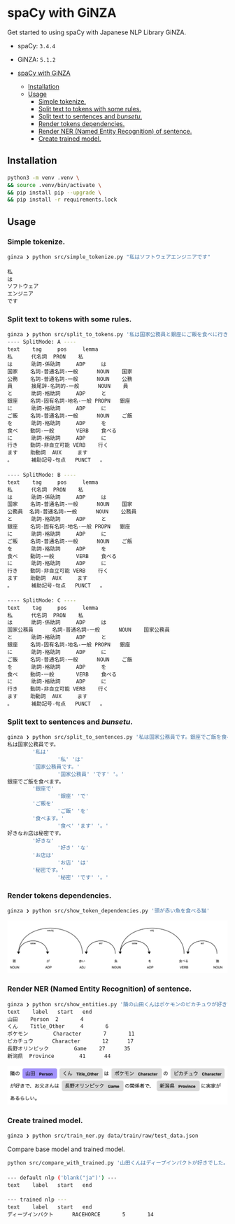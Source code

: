 spaCy with GiNZA
===

Get started to using spaCy with Japanese NLP Library GiNZA.

- spaCy: `3.4.4`
- GiNZA: `5.1.2`

- [spaCy with GiNZA](#spacy-with-ginza)
  - [Installation](#installation)
  - [Usage](#usage)
    - [Simple tokenize.](#simple-tokenize)
    - [Split text to tokens with some rules.](#split-text-to-tokens-with-some-rules)
    - [Split text to sentences and *bunsetu*.](#split-text-to-sentences-and-bunsetu)
    - [Render tokens dependencies.](#render-tokens-dependencies)
    - [Render NER (Named Entity Recognition) of sentence.](#render-ner-named-entity-recognition-of-sentence)
    - [Create trained model.](#create-trained-model)

## Installation

```bash
python3 -m venv .venv \
&& source .venv/bin/activate \
&& pip install pip --upgrade \
&& pip install -r requirements.lock
```

## Usage

### Simple tokenize.

```bash
ginza ❯ python src/simple_tokenize.py "私はソフトウェアエンジニアです"

私
は
ソフトウェア
エンジニア
です
```

### Split text to tokens with some rules.

```bash
ginza ❯ python src/split_to_tokens.py '私は国家公務員と銀座にご飯を食べに行きます。'  
---- SplitMode: A ----
text    tag     pos     lemma
私      代名詞  PRON    私
は      助詞-係助詞     ADP     は
国家    名詞-普通名詞-一般      NOUN    国家
公務    名詞-普通名詞-一般      NOUN    公務
員      接尾辞-名詞的-一般      NOUN    員
と      助詞-格助詞     ADP     と
銀座    名詞-固有名詞-地名-一般 PROPN   銀座
に      助詞-格助詞     ADP     に
ご飯    名詞-普通名詞-一般      NOUN    ご飯
を      助詞-格助詞     ADP     を
食べ    動詞-一般       VERB    食べる
に      助詞-格助詞     ADP     に
行き    動詞-非自立可能 VERB    行く
ます    助動詞  AUX     ます
。      補助記号-句点   PUNCT   。

---- SplitMode: B ----
text    tag     pos     lemma
私      代名詞  PRON    私
は      助詞-係助詞     ADP     は
国家    名詞-普通名詞-一般      NOUN    国家
公務員  名詞-普通名詞-一般      NOUN    公務員
と      助詞-格助詞     ADP     と
銀座    名詞-固有名詞-地名-一般 PROPN   銀座
に      助詞-格助詞     ADP     に
ご飯    名詞-普通名詞-一般      NOUN    ご飯
を      助詞-格助詞     ADP     を
食べ    動詞-一般       VERB    食べる
に      助詞-格助詞     ADP     に
行き    動詞-非自立可能 VERB    行く
ます    助動詞  AUX     ます
。      補助記号-句点   PUNCT   。

---- SplitMode: C ----
text    tag     pos     lemma
私      代名詞  PRON    私
は      助詞-係助詞     ADP     は
国家公務員      名詞-普通名詞-一般      NOUN    国家公務員
と      助詞-格助詞     ADP     と
銀座    名詞-固有名詞-地名-一般 PROPN   銀座
に      助詞-格助詞     ADP     に
ご飯    名詞-普通名詞-一般      NOUN    ご飯
を      助詞-格助詞     ADP     を
食べ    動詞-一般       VERB    食べる
に      助詞-格助詞     ADP     に
行き    動詞-非自立可能 VERB    行く
ます    助動詞  AUX     ます
。      補助記号-句点   PUNCT   。
```

### Split text to sentences and *bunsetu*.

```bash
ginza ❯ python src/split_to_sentences.py '私は国家公務員です。銀座でご飯を食べます。好きなお店は秘密です。'
私は国家公務員です。
        '私は' 
                '私' 'は' 
        '国家公務員です。' 
                '国家公務員' 'です' '。' 
銀座でご飯を食べます。
        '銀座で' 
                '銀座' 'で' 
        'ご飯を' 
                'ご飯' 'を' 
        '食べます。' 
                '食べ' 'ます' '。' 
好きなお店は秘密です。
        '好きな' 
                '好き' 'な' 
        'お店は' 
                'お店' 'は' 
        '秘密です。' 
                '秘密' 'です' '。'
```

### Render tokens dependencies.

```bash
ginza ❯ python src/show_token_dependencies.py '頭が赤い魚を食べる猫' 
```

![dependencies](./docs/images/token_dependencies_example.jpg)

### Render NER (Named Entity Recognition) of sentence.

```bash
ginza ❯ python src/show_entities.py '隣の山田くんはポケモンのピカチュウが好きで、お父さんは長野オリンピックの関係者で、新潟県に実家があるらしい。'
text    label   start   end
山田    Person  2       4
くん    Title_Other     4       6
ポケモン        Character       7       11
ピカチュウ      Character       12      17
長野オリンピック        Game    27      35
新潟県  Province        41      44
```

![entities](./docs/images/entities_example.jpg)

### Create trained model.

```bash
ginza ❯ python src/train_ner.py data/train/raw/test_data.json
```

Compare base model and trained model.

```bash
python src/compare_with_trained.py '山田くんはディープインパクトが好きでした。' path/to/trained-model/model-last

--- default nlp ('blank("ja")') ---
text    label   start   end

--- trained nlp ---
text    label   start   end
ディープインパクト      RACEHORCE       5       14
```

